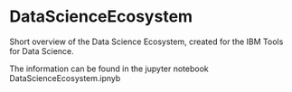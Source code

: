 # DataScienceEcosystem
Short overview of the Data Science Ecosystem, created for the IBM Tools for Data Science.

The information can be found in the jupyter notebook DataScienceEcosystem.ipnyb
